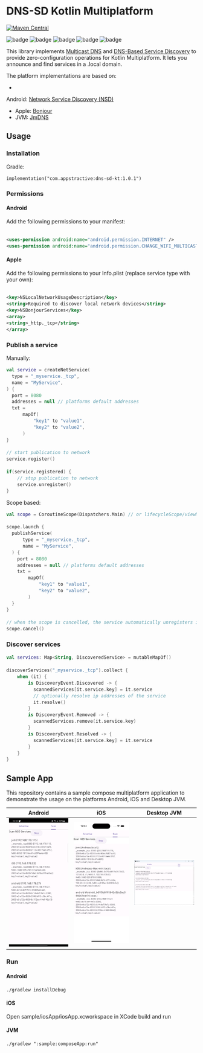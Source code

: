 # DNS-SD Kotlin Multiplatform

[![Maven Central](https://img.shields.io/maven-central/v/com.appstractive/dns-sd-kt?label=Maven%20Central)](https://central.sonatype.com/artifact/com.appstractive/dns-sd-kt)

![badge][badge-android]
![badge][badge-ios]
![badge][badge-macos]
![badge][badge-tvos]
![badge][badge-jvm]

This library implements [Multicast DNS][mdns] and [DNS-Based Service Discovery][dnssd] to provide
zero-configuration operations for Kotlin Multiplatform. It lets you announce and find services in a
.local domain.

The platform implementations are based on:

-
Android: [Network Service Discovery (NSD)](https://developer.android.com/develop/connectivity/wifi/use-nsd)
- Apple: [Bonjour](https://developer.apple.com/documentation/foundation/bonjour)
- JVM: [JmDNS](https://github.com/jmdns/jmdns)

## Usage

### Installation

Gradle:

```
implementation("com.appstractive:dns-sd-kt:1.0.1")
```

### Permissions

#### Android

Add the following permissions to your manifest:

```Xml

<uses-permission android:name="android.permission.INTERNET" />
<uses-permission android:name="android.permission.CHANGE_WIFI_MULTICAST_STATE" />
```

#### Apple

Add the following permissions to your Info.plist (replace service type with your own):

```Xml

<key>NSLocalNetworkUsageDescription</key>
<string>Required to discover local network devices</string>
<key>NSBonjourServices</key>
<array>
<string>_http._tcp</string>
</array>
```

### Publish a service

Manually:
```kotlin
val service = createNetService(
  type = "_myservice._tcp",
  name = "MyService",
) {
  port = 8080
  addresses = null // platforms default addresses
  txt =
      mapOf(
          "key1" to "value1",
          "key2" to "value2",
      )
}

// start publication to network
service.register()

if(service.registered) {
    // stop publication to network
    service.unregister()
}
```

Scope based:
```kotlin
val scope = CoroutineScope(Dispatchers.Main) // or lifecycleScope/viewModelScope

scope.launch {
  publishService(
      type = "_myservice._tcp",
      name = "MyService",
  ) {
    port = 8080
    addresses = null // platforms default addresses
    txt =
        mapOf(
            "key1" to "value1",
            "key2" to "value2",
        )
  }
}

// when the scope is cancelled, the service automatically unregisters itself
scope.cancel()

```

### Discover services

```kotlin
val services: Map<String, DiscoveredService> = mutableMapOf()

discoverServices("_myservice._tcp").collect {
    when (it) {
        is DiscoveryEvent.Discovered -> {
          scannedServices[it.service.key] = it.service
          // optionally resolve ip addresses of the service
          it.resolve()
        }
        is DiscoveryEvent.Removed -> {
          scannedServices.remove(it.service.key)
        }
        is DiscoveryEvent.Resolved -> {
          scannedServices[it.service.key] = it.service
        }
    }
}
```

## Sample App

This repository contains a sample compose multiplatform application to demonstrate the usage on the
platforms Android, iOS and Desktop JVM.

| Android                                                                 | iOS                                                             | Desktop JVM                                                                 |
|-------------------------------------------------------------------------|-----------------------------------------------------------------|-----------------------------------------------------------------------------|
| <img src="assets/ss_android.png" alt="Android Screenshot" width="200"/> | <img src="assets/ss_ios.png" alt="iOS Screenshot" width="200"/> | <img src="assets/ss_desktop.png" alt="Desktop JVM Screenshot" width="200"/> |

### Run

#### Android

```
./gradlew installDebug
```

#### iOS

Open sample/iosApp/iosApp.xcworkspace in XCode build and run

#### JVM

```
./gradlew ":sample:composeApp:run"
```

[mdns]: https://tools.ietf.org/html/rfc6762

[dnssd]: https://tools.ietf.org/html/rfc6763

[badge-android]: http://img.shields.io/badge/platform-android-6EDB8D.svg?style=flat

[badge-ios]: http://img.shields.io/badge/platform-ios-CDCDCD.svg?style=flat

[badge-macos]: http://img.shields.io/badge/platform-macos-111111.svg?style=flat

[badge-tvos]: http://img.shields.io/badge/platform-tvos-808080.svg?style=flat

[badge-jvm]: http://img.shields.io/badge/platform-jvm-CDCDCD.svg?style=flat

